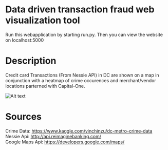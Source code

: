 # Data driven transaction fraud web visualization tool
Run this webapplication by starting run.py.
Then you can view the website on localhost:5000
# Description
Credit card Transactions (From Nessie API) in DC are shown on a map in conjunction with a heatmap of crime occurences and merchant/vendor locations parterned with Capital-One.

![Alt text](/master/sample.PNG "Screenshot")

# Sources
Crime Data:
https://www.kaggle.com/vinchinzu/dc-metro-crime-data                     
Nessie Api:
http://api.reimaginebanking.com/                
Google Maps Api:
https://developers.google.com/maps/




